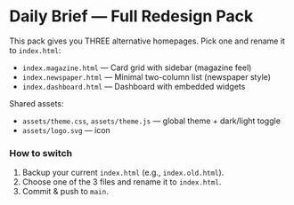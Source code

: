 # Daily Brief — Full Redesign Pack

This pack gives you THREE alternative homepages. Pick one and rename it to `index.html`:

- `index.magazine.html` — Card grid with sidebar (magazine feel)
- `index.newspaper.html` — Minimal two-column list (newspaper style)
- `index.dashboard.html` — Dashboard with embedded widgets

Shared assets:
- `assets/theme.css`, `assets/theme.js` — global theme + dark/light toggle
- `assets/logo.svg` — icon

### How to switch
1. Backup your current `index.html` (e.g., `index.old.html`).
2. Choose one of the 3 files and rename it to `index.html`.
3. Commit & push to `main`.
